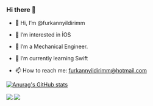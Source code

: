 ### Hi there 👋



<!--
**furkannyildirimm/furkannyildirimm** is a ✨ _special_ ✨ repository because its `README.md` (this file) appears on your GitHub profile.

Here are some ideas to get you started:
-->

- 👋 Hi, I’m @furkannyildirimm

- 👀 I’m interested in İOS

- 🔭 I’m a Mechanical Engineer.

- 🌱 I’m currently learning Swift

- 📫 How to reach me: furkannyildirimm@hotmail.com

[![Anurag's GitHub stats](https://github-readme-stats.vercel.app/api?username=furkannyildirimm&theme=dark&show_icons=true)](https://github.com/anuraghazra/github-readme-stats)

<a href="https://github.com/anuraghazra/github-readme-stats">
  <img align="center" src="https://github-readme-stats.vercel.app/api/pin/?furkannyildirimm=anuraghazra&repo=github-readme-stats" />
</a>
<a href="https://github.com/anuraghazra/convoychat">
  <img align="center" src="https://github-readme-stats.vercel.app/api/pin/?furkannyildirimm=anuraghazra&repo=convoychat" />
</a>
